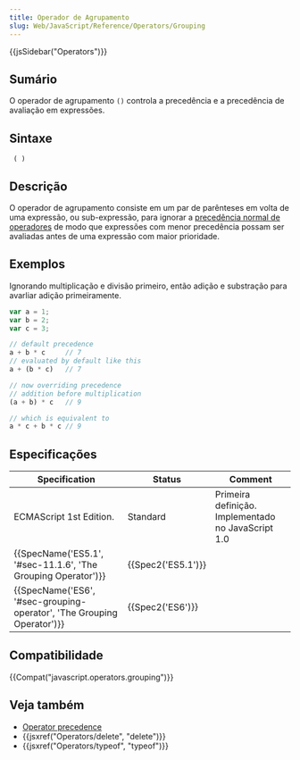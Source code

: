 ```yaml
---
title: Operador de Agrupamento
slug: Web/JavaScript/Reference/Operators/Grouping
---
```


{{jsSidebar("Operators")}}

## Sumário

O operador de agrupamento `()` controla a precedência e a precedência de avaliação em expressões.

## Sintaxe

```
 ( )
```

## Descrição

O operador de agrupamento consiste em um par de parênteses em volta de uma expressão, ou sub-expressão, para ignorar a [precedência normal de operadores](/pt-BR/docs/Web/JavaScript/Reference/Operators/Operator_Precedence) de modo que expressões com menor precedência possam ser avaliadas antes de uma expressão com maior prioridade.

## Exemplos

Ignorando multiplicação e divisão primeiro, então adição e substração para avarliar adição primeiramente.

```js
var a = 1;
var b = 2;
var c = 3;

// default precedence
a + b * c     // 7
// evaluated by default like this
a + (b * c)   // 7

// now overriding precedence
// addition before multiplication
(a + b) * c   // 9

// which is equivalent to
a * c + b * c // 9
```

## Especificações

| Specification                                                                                | Status                   | Comment                                            |
| -------------------------------------------------------------------------------------------- | ------------------------ | -------------------------------------------------- |
| ECMAScript 1st Edition.                                                                      | Standard                 | Primeira definição. Implementado no JavaScript 1.0 |
| {{SpecName('ES5.1', '#sec-11.1.6', 'The Grouping Operator')}}             | {{Spec2('ES5.1')}} |                                                    |
| {{SpecName('ES6', '#sec-grouping-operator', 'The Grouping Operator')}} | {{Spec2('ES6')}}     |                                                    |

## Compatibilidade

{{Compat("javascript.operators.grouping")}}

## Veja também

- [Operator precedence](/pt-BR/docs/Web/JavaScript/Reference/Operators/Operator_Precedence)
- {{jsxref("Operators/delete", "delete")}}
- {{jsxref("Operators/typeof", "typeof")}}
